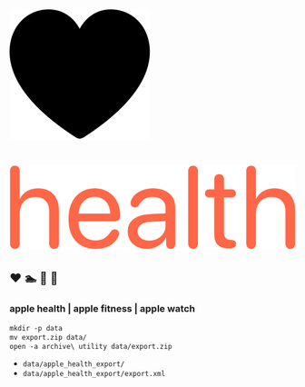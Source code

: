 # ![health](img/logo.svg)

# ![health](img/health.svg)

## ❤️ 🏊 🚴 🏃

### apple health | apple fitness | apple watch

```
mkdir -p data
mv export.zip data/
open -a archive\ utility data/export.zip
```

* `data/apple_health_export/`
* `data/apple_health_export/export.xml`
